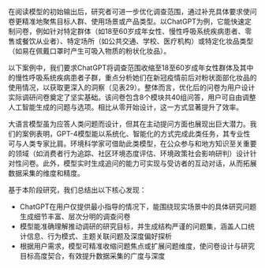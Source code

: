 在阅读模型的初始输出后，研究者可进一步优化调查范围，通过补充具体要求使问卷更精准地聚焦目标人群、使用场景或产品类型。以ChatGPT为例，它能快速定制问卷，例如针对特定群体（如18至60岁成年女性、慢性呼吸系统疾病患者、零售或餐饮从业者）、特定场所（如公共交通、学校、医疗机构）或特定化妆品类型（如易在佩戴口罩时产生可吸入物质的粉状化妆品）。

以下案例中，我们要求ChatGPT将调查范围收缩至18至60岁成年女性群体及其中的慢性呼吸系统疾病患者子群，重点分析她们在新冠疫情前后对粉状面部化妆品的使用情况，以获取更深入的洞察（见表29）。整体而言，优化后的问卷为用户设计实际调研问卷奠定了坚实基础。该问卷包含8个模块共40组问答，用户可自由调整人工智能生成的问题与选项。相比从零开始设计，这一方式显著提升了效率。

大语言模型虽为应答人类问题而设计，但其在主动提问方面也展现出巨大潜力。我们的案例表明，GPT-4模型能以系统化、智能化的方式完成此类任务，其专业性可与人类专家比肩。环境科学家可借助此类模型，在公众参与和地方知识至关重要的领域（如消费者行为追踪、社区环境态度评估、环境政策社会影响研判）设计针对性问卷。此外，模型实时生成追问的能力可实现与受访者的互动对话，从而拓展数据采集的维度和精度。

基于本阶段研究，我们总结出以下核心发现：
- ChatGPT在用户仅提供最小指导的情况下，能围绕现实场景中的具体研究问题生成细节丰富、层次分明的调查问卷
- 模型能准确理解推动调研的研究目标，并生成结构严谨的问题集，涵盖人口统计信息、行为模式、主题关联问题及深度偏好探析
- 根据用户需求，模型可精准收缩问题焦点或扩展问题维度，使问卷设计与研究目标高度契合，有效提升数据采集的广度与深度